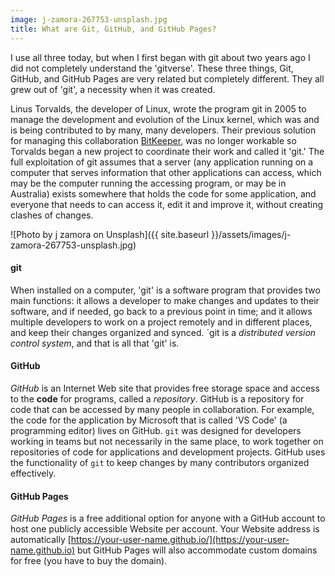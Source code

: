 ```yaml
---
image: j-zamora-267753-unsplash.jpg
title: What are Git, GitHub, and GitHub Pages?
---
```


I use all three today, but when I first began with git about two years ago I did not completely understand the 'gitverse'. These three things, Git, GitHub, and GitHub Pages are very related but completely different. They all grew out of 'git', a necessity when it was created.  

Linus Torvalds, the developer of Linux, wrote the program git in 2005 to manage the development and evolution of the Linux kernel, which was and is being contributed to by many, many developers. Their previous solution for managing this collaboration [BitKeeper](https://en.wikipedia.org/wiki/BitKeeper), was no longer workable so Torvalds began a new project to coordinate their work and called it 'git.' The full exploitation of git assumes that a server (any application running on a computer that serves information that other applications can access, which may be the computer running the accessing program, or may be in Australia) exists somewhere that holds the code for some application, and everyone that needs to can access it, edit it and improve it, without creating clashes of changes.

![Photo by j zamora on Unsplash]({{ site.baseurl }}/assets/images/j-zamora-267753-unsplash.jpg)

#### git ####

When installed on a computer, 'git' is a software program that provides two main functions: it allows a developer to make changes and updates to their software, and if needed, go back to a previous point in time; and it allows multiple developers to work on a project remotely and in different places, and keep their changes organized and synced. `git is a *distributed version control system*, and that is all that 'git' is. 

#### GitHub ####
*GitHub* is an Internet Web site that provides free storage space and access to the **code** for programs, called a *repository*. GitHub is a repository for code that can be accessed by many people in collaboration. For example, the code for the application by Microsoft that is  called 'VS Code' (a programming editor) lives on GitHub. `git` was designed for developers working in teams but not necessarily in the same place, to work together on repositories of code for applications and development projects. GitHub uses the functionality of `git` to keep changes by many contributors organized effectively.

#### GitHub Pages ####
*GitHub Pages* is a free additional option for anyone with a GitHub account to host one publicly accessible Website per account. Your Website address is automatically [https://your-user-name.github.io/](https://your-user-name.github.io) but GitHub Pages will also accommodate custom domains for free (you have to buy the domain).
